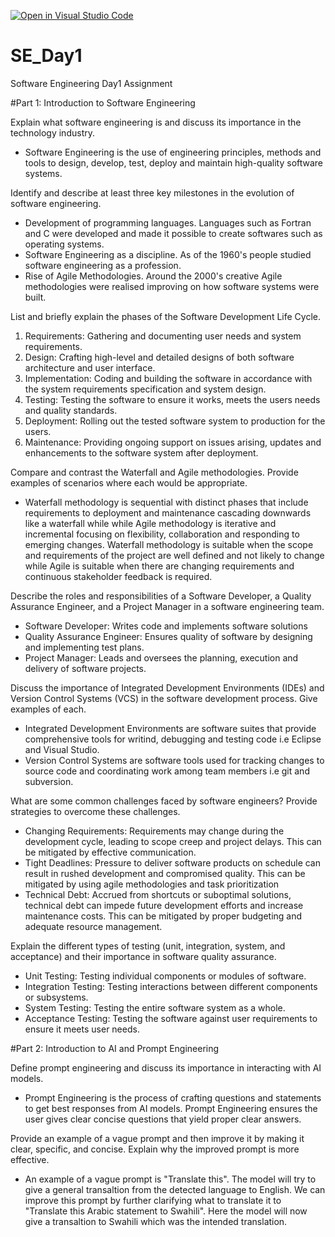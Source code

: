 [![Open in Visual Studio Code](https://classroom.github.com/assets/open-in-vscode-2e0aaae1b6195c2367325f4f02e2d04e9abb55f0b24a779b69b11b9e10269abc.svg)](https://classroom.github.com/online_ide?assignment_repo_id=15558218&assignment_repo_type=AssignmentRepo)
# SE_Day1
Software Engineering Day1 Assignment

#Part 1: Introduction to Software Engineering

Explain what software engineering is and discuss its importance in the technology industry.
- Software Engineering is the use of engineering principles, methods and tools to design, develop, test, deploy and maintain high-quality software systems.

Identify and describe at least three key milestones in the evolution of software engineering.
- Development of programming languages. Languages such as Fortran and C were developed and made it possible to create softwares such as operating systems.
- Software Engineering as a discipline. As of the 1960's people studied software engineering as a profession.
- Rise of Agile Methodologies. Around the 2000's creative Agile methodologies were realised improving on how software systems were built.

List and briefly explain the phases of the Software Development Life Cycle.
1. Requirements: 
Gathering and documenting user needs and system requirements.
2. Design:
Crafting high-level and detailed designs of both software architecture and user interface.
4. Implementation: 
Coding and building the software in accordance with the system requirements specification and system design.
5. Testing: 
Testing the software to ensure it works, meets the users needs and quality standards.
6. Deployment: 
Rolling out the tested software system to production for the users.
7. Maintenance: 
Providing ongoing support on issues arising, updates and enhancements to the software system after deployment.

Compare and contrast the Waterfall and Agile methodologies. Provide examples of scenarios where each would be appropriate.
- Waterfall methodology is sequential with distinct phases that include requirements to deployment and maintenance cascading downwards like a waterfall while 
while Agile methodology is iterative and incremental focusing on flexibility, collaboration and responding to emerging changes. Waterfall methodology is
suitable when the scope and requirements of the project are well defined and not likely to change while Agile is suitable when there are changing requirements and continuous stakeholder feedback is required.

Describe the roles and responsibilities of a Software Developer, a Quality Assurance Engineer, and a Project Manager in a software engineering team.
- Software Developer: Writes code and implements software solutions
- Quality Assurance Engineer: Ensures quality of software by designing and implementing test plans.
- Project Manager: Leads and oversees the planning, execution and delivery of software projects.

Discuss the importance of Integrated Development Environments (IDEs) and Version Control Systems (VCS) in the software development process. Give examples of each.
- Integrated Development Environments are software suites that provide comprehensive tools for writind, debugging and testing code i.e Eclipse and Visual Studio.
- Version Control Systems are software tools used for tracking changes to source code and coordinating work among team members i.e git and subversion.

What are some common challenges faced by software engineers? Provide strategies to overcome these challenges.
- Changing Requirements: Requirements may change during the development cycle, leading to scope creep and project delays. This can be mitigated by effective communication.
- Tight Deadlines: Pressure to deliver software products on schedule can result in rushed development and compromised quality. This can be mitigated by using agile methodologies and task prioritization
- Technical Debt: Accrued from shortcuts or suboptimal solutions, technical debt can impede future development efforts and increase maintenance costs. This can be mitigated by proper budgeting and adequate resource management.

Explain the different types of testing (unit, integration, system, and acceptance) and their importance in software quality assurance.
- Unit Testing: Testing individual components or modules of software.
- Integration Testing: Testing interactions between different components or subsystems.
- System Testing: Testing the entire software system as a whole.
- Acceptance Testing: Testing the software against user requirements to ensure it meets user needs.

#Part 2: Introduction to AI and Prompt Engineering

Define prompt engineering and discuss its importance in interacting with AI models.
- Prompt Engineering is the process of crafting questions and statements to get best responses from AI models. Prompt Engineering ensures the user gives clear concise questions that yield proper clear answers.

Provide an example of a vague prompt and then improve it by making it clear, specific, and concise. Explain why the improved prompt is more effective.
- An example of a vague prompt is "Translate this". The model will try to give a general transaltion from the detected language to English. We can improve this prompt by further clarifying what to translate it to "Translate this Arabic statement to Swahili". Here the model will now give a transaltion to Swahili which was the intended translation.
